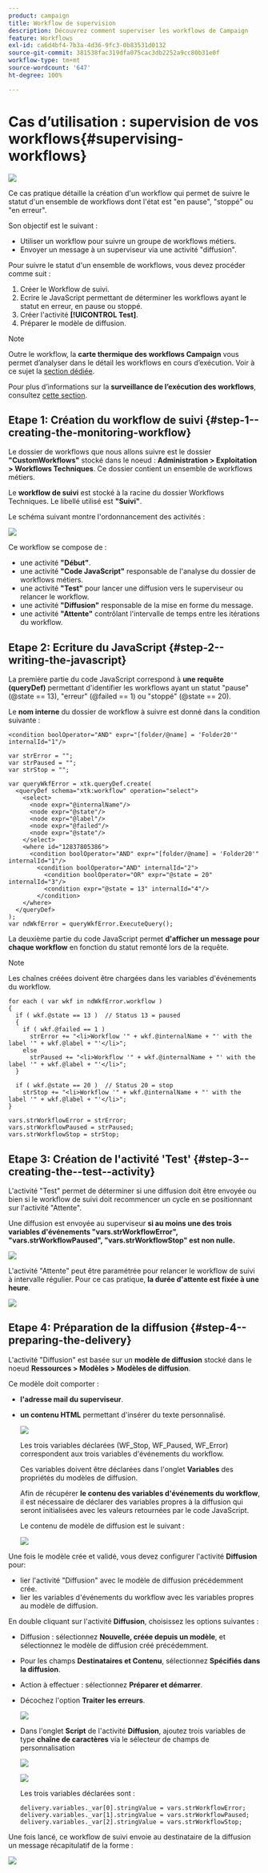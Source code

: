 ```yaml
---
product: campaign
title: Workflow de supervision
description: Découvrez comment superviser les workflows de Campaign
feature: Workflows
exl-id: ca6d4bf4-7b3a-4d36-9fc3-0b83531d0132
source-git-commit: 381538fac319dfa075cac3db2252a9cc80b31e0f
workflow-type: tm+mt
source-wordcount: '647'
ht-degree: 100%

---
```


# Cas d’utilisation : supervision de vos workflows{#supervising-workflows}

![](../../assets/v7-only.svg)

Ce cas pratique détaille la création d&#39;un workflow qui permet de suivre le statut d&#39;un ensemble de workflows dont l&#39;état est &quot;en pause&quot;, &quot;stoppé&quot; ou &quot;en erreur&quot;.

Son objectif est le suivant :

* Utiliser un workflow pour suivre un groupe de workflows métiers.
* Envoyer un message à un superviseur via une activité &quot;diffusion&quot;.

Pour suivre le statut d&#39;un ensemble de workflows, vous devez procéder comme suit :

1. Créer le Workflow de suivi.
1. Ecrire le JavaScript permettant de déterminer les workflows ayant le statut en erreur, en pause ou stoppé.
1. Créer l&#39;activité **[!UICONTROL Test]**.
1. Préparer le modèle de diffusion.

>[!NOTE]
>
>Outre le workflow, la **carte thermique des workflows Campaign** vous permet d’analyser dans le détail les workflows en cours d’exécution. Voir à ce sujet la [section dédiée](heatmap.md).
>
>Pour plus d’informations sur la **surveillance de l’exécution des workflows**, consultez [cette section](monitoring-workflow-execution.md).

## Etape 1: Création du workflow de suivi {#step-1--creating-the-monitoring-workflow}

Le dossier de workflows que nous allons suivre est le dossier **&quot;CustomWorkflows&quot;** stocké dans le noeud : **Administration > Exploitation > Workflows Techniques**. Ce dossier contient un ensemble de workflows métiers.

Le **workflow de suivi** est stocké à la racine du dossier Workflows Techniques. Le libellé utilisé est **&quot;Suivi&quot;**.

Le schéma suivant montre l&#39;ordonnancement des activités :

![](assets/uc_monitoring_workflow_overview.png)

Ce workflow se compose de :

* une activité **&quot;Début&quot;**.
* une activité **&quot;Code JavaScript&quot;** responsable de l&#39;analyse du dossier de workflows métiers.
* une activité **&quot;Test&quot;** pour lancer une diffusion vers le superviseur ou relancer le workflow.
* une activité **&quot;Diffusion&quot;** responsable de la mise en forme du message.
* une activité **&quot;Attente&quot;** contrôlant l&#39;intervalle de temps entre les itérations du workflow.

## Etape 2: Ecriture du JavaScript {#step-2--writing-the-javascript}

La première partie du code JavaScript correspond à **une requête (queryDef)** permettant d&#39;identifier les workflows ayant un statut &quot;pause&quot; (@state == 13), &quot;erreur&quot; (@failed == 1) ou &quot;stoppé&quot; (@state == 20).

Le **nom interne** du dossier de workflow à suivre est donné dans la condition suivante :

```
<condition boolOperator="AND" expr="[folder/@name] = 'Folder20'" internalId="1"/>
```

```
var strError = "";
var strPaused = "";
var strStop = "";

var queryWkfError = xtk.queryDef.create(
  <queryDef schema="xtk:workflow" operation="select">
    <select>
      <node expr="@internalName"/>
      <node expr="@state"/>
      <node expr="@label"/>
      <node expr="@failed"/>
      <node expr="@state"/>   
    </select>
    <where id="12837805386">
      <condition boolOperator="AND" expr="[folder/@name] = 'Folder20'" internalId="1"/>
        <condition boolOperator="AND" internalId="2">
          <condition boolOperator="OR" expr="@state = 20" internalId="3"/>
          <condition expr="@state = 13" internalId="4"/>
        </condition>  
    </where>
  </queryDef>
);
var ndWkfError = queryWkfError.ExecuteQuery(); 
```

La deuxième partie du code JavaScript permet **d&#39;afficher un message pour chaque workflow** en fonction du statut remonté lors de la requête.

>[!NOTE]
>
>Les chaînes créées doivent être chargées dans les variables d&#39;événements du workflow.

```
for each ( var wkf in ndWkfError.workflow ) 
{
  if ( wkf.@state == 13 )  // Status 13 = paused
  {
    if ( wkf.@failed == 1 )
      strError += "<li>Workflow '" + wkf.@internalName + "' with the label '" + wkf.@label + "'</li>";
    else
      strPaused += "<li>Workflow '" + wkf.@internalName + "' with the label '" + wkf.@label + "'</li>";
  }
  
  if ( wkf.@state == 20 )  // Status 20 = stop
    strStop += "<li>Workflow '" + wkf.@internalName + "' with the label '" + wkf.@label + "'</li>";
}

vars.strWorkflowError = strError;
vars.strWorkflowPaused = strPaused;
vars.strWorkflowStop = strStop;
```

## Etape 3: Création de l&#39;activité &#39;Test&#39; {#step-3--creating-the--test--activity}

L&#39;activité &quot;Test&quot; permet de déterminer si une diffusion doit être envoyée ou bien si le workflow de suivi doit recommencer un cycle en se positionnant sur l&#39;activité &quot;Attente&quot;.

Une diffusion est envoyée au superviseur **si au moins une des trois variables d&#39;événements &quot;vars.strWorkflowError&quot;, &quot;vars.strWorkflowPaused&quot;, &quot;vars.strWorkflowStop&quot; est non nulle.**

![](assets/uc_monitoring_workflow_test.png)

L&#39;activité &quot;Attente&quot; peut être paramétrée pour relancer le workflow de suivi à intervalle régulier. Pour ce cas pratique, **la durée d&#39;attente est fixée à une heure**.

![](assets/uc_monitoring_workflow_attente.png)

## Etape 4: Préparation de la diffusion {#step-4--preparing-the-delivery}

L&#39;activité &quot;Diffusion&quot; est basée sur un **modèle de diffusion** stocké dans le noeud **Ressources > Modèles > Modèles de diffusion**.

Ce modèle doit comporter :

* **l&#39;adresse mail du superviseur**.
* **un contenu HTML** permettant d&#39;insérer du texte personnalisé.

   ![](assets/uc_monitoring_workflow_variables_diffusion.png)

   Les trois variables déclarées (WF_Stop, WF_Paused, WF_Error) correspondent aux trois variables d&#39;événements du workflow.

   Ces variables doivent être déclarées dans l&#39;onglet **Variables** des propriétés du modèles de diffusion.

   Afin de récupérer **le contenu des variables d&#39;événements du workflow**, il est nécessaire de déclarer des variables propres à la diffusion qui seront initialisées avec les valeurs retournées par le code JavaScript.

   Le contenu de modèle de diffusion est le suivant :

   ![](assets/uc_monitoring_workflow_model_diffusion.png)

Une fois le modèle crée et validé, vous devez configurer l&#39;activité **Diffusion** pour:

* lier l&#39;activité &quot;Diffusion&quot; avec le modèle de diffusion précédemment crée.
* lier les variables d&#39;événements du workflow avec les variables propres au modèle de diffusion.

En double cliquant sur l&#39;activité **Diffusion**, choisissez les options suivantes :

* Diffusion : sélectionnez **Nouvelle, créée depuis un modèle**, et sélectionnez le modèle de diffusion créé précédemment.
* Pour les champs **Destinataires et Contenu**, sélectionnez **Spécifiés dans la diffusion**.
* Action à effectuer : sélectionnez **Préparer et démarrer**.
* Décochez l&#39;option **Traiter les erreurs**.

   ![](assets/uc_monitoring_workflow_optionmodel.png)

* Dans l&#39;onglet **Script** de l&#39;activité **Diffusion**, ajoutez trois variables de type **chaîne de caractères** via le sélecteur de champs de personnalisation

   ![](assets/uc_monitoring_workflow_selectlinkvariables.png)

   ![](assets/uc_monitoring_workflow_linkvariables.png)

   Les trois variables déclarées sont :

   ```
   delivery.variables._var[0].stringValue = vars.strWorkflowError;
   delivery.variables._var[1].stringValue = vars.strWorkflowPaused;
   delivery.variables._var[2].stringValue = vars.strWorkflowStop; 
   ```

Une fois lancé, ce workflow de suivi envoie au destinataire de la diffusion un message récapitulatif de la forme :

![](assets/uc_monitoring_workflow_mailfinal.png)
